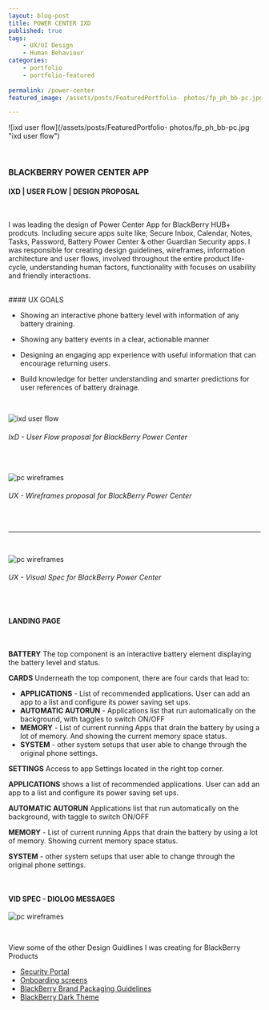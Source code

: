 ```yaml
---
layout: blog-post
title: POWER CENTER IXD
published: true
tags: 
    - UX/UI Design
    - Human Behaviour
categories:
    - portfolio
    - portfolio-featured
    
permalink: /power-center
featured_image: /assets/posts/FeaturedPortfolio- photos/fp_ph_bb-pc.jpg

---
```



![ixd user flow](/assets/posts/FeaturedPortfolio- photos/fp_ph_bb-pc.jpg "ixd user flow")



<br> 

### BLACKBERRY POWER CENTER APP 


#### IXD | USER FLOW | DESIGN PROPOSAL 

<br>

I was leading the design of Power Center App for BlackBerry HUB+ prodcuts. 
Including secure apps suite like; Secure Inbox, Calendar, Notes, Tasks, Password, Battery Power Center & other Guardian Security apps. 
I was responsible for creating design guidelines, wireframes, information architecture and user flows, involved throughout the entire product life-cycle, understanding human factors, functionality with focuses on usability and friendly interactions. 

<br>
#### UX GOALS 

<br>


-  Showing an interactive phone battery level with information of any battery draining. 

-  Showing any battery events in a clear, actionable manner 

-  Designing an engaging app experience with useful information that can encourage returning users.

-  Build knowledge for better understanding and smarter predictions for user references of battery drainage. 


<br>



![ixd user flow](assets/posts/2021-06-31-p_bb-power_centre/ixd-userflow.png "ixd user flow")
###### IxD - User Flow proposal for BlackBerry Power Center

<br>

![pc wireframes](assets/posts/2021-06-31-p_bb-power_centre/all-wireframes.png "pc wireframes")
###### UX - Wireframes proposal for BlackBerry Power Center



<br>

__________________________

<br> 

![pc wireframes](assets/posts/2021-06-31-p_bb-power_centre/landingpage-spec.png "pc wireframes")
###### UX - Visual Spec for BlackBerry Power Center

<br>

#### LANDING PAGE 

<br>

**BATTERY**  The top component is an interactive battery element displaying the battery level and status.


**CARDS** Underneath the top component, there are four cards that lead to: 


-  **APPLICATIONS** - List of recommended applications. User can add an app to a list and configure its power
saving set ups.
-  **AUTOMATIC AUTORUN**  - Applications list that run automatically on the background, with taggles to switch ON/OFF
-  **MEMORY** - List of current running Apps that drain the battery by using a lot of memory. And showing the current memory space status.
-  **SYSTEM** - other system setups that user able to change through the original phone settings.


**SETTINGS** Access to app Settings located in the right top corner.


**APPLICATIONS** shows a list of recommended applications.
User can add an app to a list and configure its power saving set ups.


**AUTOMATIC AUTORUN** Applications list that run automatically on the background, with taggle to switch ON/OFF


**MEMORY** - List of current running Apps that drain the battery by using a lot of memory.
Showing current memory space status.


**SYSTEM** - other system setups that user able to change
through the original phone settings.


<br>


#### VID SPEC - DIOLOG MESSAGES


![pc wireframes](assets/posts/2021-06-31-p_bb-power_centre/bb-pc-dialog.png "pc wireframes")


<br>


View some of the other Design Guidlines I was creating for BlackBerry Products


- [Security Portal](/design-guidelines)
- [Onboarding screens](/empty-data)
- [BlackBerry Brand Packaging Guidelines](/bb-brand) 
- [BlackBerry Dark Theme](/dark-theme) 
